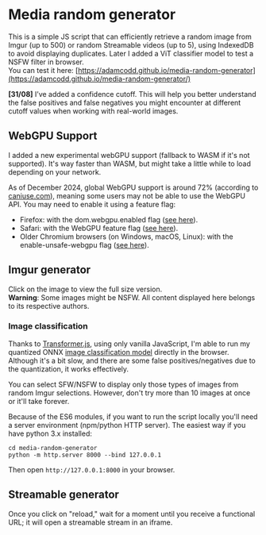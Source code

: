 # Media random generator
This is a simple JS script that can efficiently retrieve a random image from Imgur (up to 500) or random Streamable videos (up to 5), using IndexedDB to avoid displaying duplicates. Later I added a ViT classifier model to test a NSFW filter in browser.\
You can test it here: [https://adamcodd.github.io/media-random-generator](https://adamcodd.github.io/media-random-generator/)

**[31/08]** I’ve added a confidence cutoff. This will help you better understand the false positives and false negatives you might encounter at different cutoff values when working with real-world images.

## WebGPU Support
I added a new experimental webGPU support (fallback to WASM if it's not supported). It's way faster than WASM, but might take a little while to load depending on your network.

As of December 2024, global WebGPU support is around 72% (according to [caniuse.com](https://caniuse.com/webgpu)), meaning some users may not be able to use the WebGPU API. You may need to enable it using a feature flag:
* Firefox: with the dom.webgpu.enabled flag ([see here](https://developer.mozilla.org/en-US/docs/Mozilla/Firefox/Experimental_features#:~:text=tested%20by%20Firefox.-,WebGPU%20API,-The%20WebGPU%20API)).
* Safari: with the WebGPU feature flag ([see here](https://webkit.org/blog/14879/webgpu-now-available-for-testing-in-safari-technology-preview/)).
* Older Chromium browsers (on Windows, macOS, Linux): with the enable-unsafe-webgpu flag ([see here](https://developer.chrome.com/docs/web-platform/webgpu/troubleshooting-tips)).

## Imgur generator
Click on the image to view the full size version.\
<b>Warning</b>: Some images might be NSFW. All content displayed here belongs to its respective authors.
### Image classification
Thanks to [Transformer.js](https://github.com/xenova/transformers.js), using only vanilla JavaScript, I'm able to run my quantized ONNX [image classification model](https://huggingface.co/AdamCodd/vit-base-nsfw-detector) directly in the browser. Although it's a bit slow, and there are some false positives/negatives due to the quantization, it works effectively. 

You can select SFW/NSFW to display only those types of images from random Imgur selections. However, don't try more than 10 images at once or it'll take forever.

Because of the ES6 modules, if you want to run the script locally you'll need a server environment (npm/python HTTP server). The easiest way if you have python 3.x installed:
```
cd media-random-generator
python -m http.server 8000 --bind 127.0.0.1
```
Then open `http://127.0.0.1:8000` in your browser.

## Streamable generator
Once you click on "reload," wait for a moment until you receive a functional URL; it will open a streamable stream in an iframe.
